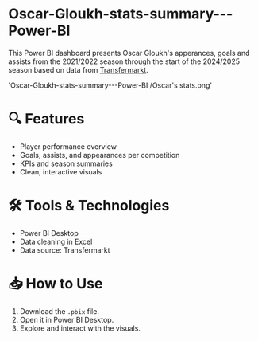# Oscar-Gloukh-stats-summary---Power-BI
This Power BI dashboard presents Oscar Gloukh's apperances, goals and assists from the 2021/2022 season through the start of the 2024/2025 season based on data from [Transfermarkt](https://www.transfermarkt.com/).

'Oscar-Gloukh-stats-summary---Power-BI
/Oscar's stats.png'

# 🔍 Features
- Player performance overview
- Goals, assists, and appearances per competition
- KPIs and season summaries
- Clean, interactive visuals

# 🛠 Tools & Technologies
- Power BI Desktop
- Data cleaning in Excel
- Data source: Transfermarkt

# 📥 How to Use
1. Download the `.pbix` file.
2. Open it in Power BI Desktop.
3. Explore and interact with the visuals.
